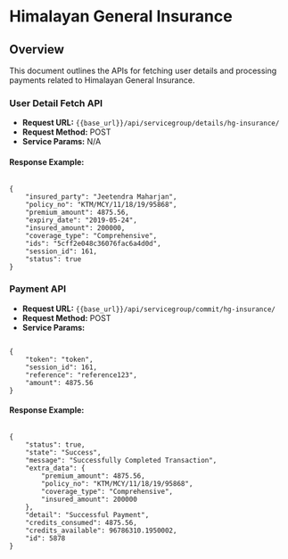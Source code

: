 # Himalayan General Insurance

## Overview

This document outlines the APIs for fetching user details and processing payments related to Himalayan General Insurance. 

### User Detail Fetch API

- **Request URL:** `{{base_url}}/api/servicegroup/details/hg-insurance/`
- **Request Method:** POST
- **Service Params:** N/A

#### Response Example:

<pre><code class="json">
{
    "insured_party": "Jeetendra Maharjan",
    "policy_no": "KTM/MCY/11/18/19/95868",
    "premium_amount": 4875.56,
    "expiry_date": "2019-05-24",
    "insured_amount": 200000,
    "coverage_type": "Comprehensive",
    "ids": "5cff2e048c36076fac6a4d0d",
    "session_id": 161,
    "status": true
}
</code></pre>

### Payment API

- **Request URL:** `{{base_url}}/api/servicegroup/commit/hg-insurance/`
- **Request Method:** POST
- **Service Params:**

<pre><code class="json">
{
    "token": "token",
    "session_id": 161,
    "reference": "reference123",
    "amount": 4875.56
}
</code></pre>

#### Response Example:

<pre><code class="json">
{
    "status": true,
    "state": "Success",
    "message": "Successfully Completed Transaction",
    "extra_data": {
        "premium_amount": 4875.56,
        "policy_no": "KTM/MCY/11/18/19/95868",
        "coverage_type": "Comprehensive",
        "insured_amount": 200000
    },
    "detail": "Successful Payment",
    "credits_consumed": 4875.56,
    "credits_available": 96786310.1950002,
    "id": 5878
}
</code></pre>
